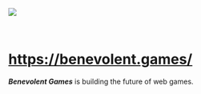 
![](https://i.imgur.com/1xXAWcF.png)

<br/>

# https://benevolent.games/

***Benevolent Games*** is building the future of web games.

